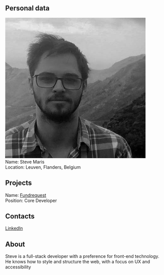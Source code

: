 ## Personal data
![ photo](../people/photo/steve_maris.jpg)  
Name:  Steve Maris  
Location: Leuven, Flanders, Belgium  
## Projects 
Name: [Fundrequest](../projects/fundrequest.md)  
Position: Core Developer
## Contacts
[LinkedIn](https://www.linkedin.com/in/steve-maris-7b26b652/)  
## About
Steve is a full-stack developer with a preference for front-end technology. He knows how to style and structure the web, with a focus on UX and accessibility 